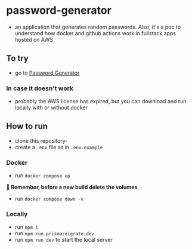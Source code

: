 # password-generator
- an application that generates random passwords. Also, it's a poc to understand how docker and github actions work in fullstack apps hosted on AWS

## To try
- go to [Password Generator](http://ec2-3-88-7-227.compute-1.amazonaws.com/)

### In case it doesn't work 
- probably the AWS license has expired, but you can download and run locally with or without docker
 
## How to run
- clone this repository- 
- create a `.env` file as in `.env.example`

### Docker
- run `docker compose up`

**🚨 Remember, before a new build delete the volumes**

- run `docker compose down -v`

### Locally
- run `npm i`
- run `npm run prisma:migrate:dev`
- run `npm run dev` to start the local server
